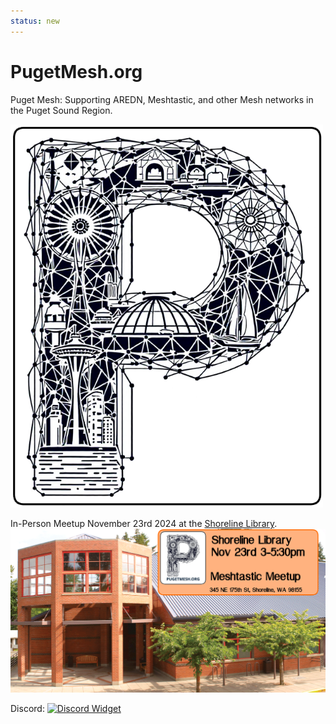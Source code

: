 ```yaml
---
status: new
---
```


# PugetMesh.org
Puget Mesh: Supporting AREDN, Meshtastic, and other Mesh networks in the Puget Sound Region. 


<img src="static/PugetMeshLogo.png" alt="PugetMesh Logo" width="500">

In-Person Meetup November 23rd 2024 at the [Shoreline Library](https://maps.app.goo.gl/B4RmdBR16wtdEE3Q7). 
![November Meshtastic Meetup](media/23Nov2024_Meshtastic_Meetup.png)

Discord:
[![Discord Widget](https://discord.com/api/guilds/1291139029814739084/widget.png?style=banner3)](https://discord.gg/ANvUg3AyZt)
